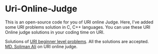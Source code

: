 # Uri-Online-Judge
This is an open-source code for you of URI online Judge. Here, I've added some URI problems solution in C, C++ languages. You can use these URI Online judge solutions in your coding time on URI.

Solutions of [URI beginner level problems](https://www.urionlinejudge.com.br/judge/en). All the solutions are accepted.  
[MD. Soliman Ali](https://www.urionlinejudge.com.br/judge/en/profile/178249) on URI online judge.
